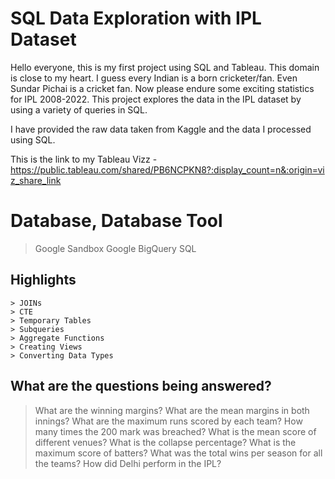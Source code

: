 # SQL Data Exploration with IPL Dataset
Hello everyone, this is my first project using SQL and Tableau. This domain is close to my heart. I guess every Indian is a born cricketer/fan. Even Sundar Pichai is a cricket fan. Now please endure some exciting statistics for IPL 2008-2022. This project explores the data in the IPL dataset by using a variety of queries in SQL.

I have provided the raw data taken from Kaggle and the data I processed using SQL. 

This is the link to my Tableau Vizz - https://public.tableau.com/shared/PB6NCPKN8?:display_count=n&:origin=viz_share_link


# Database, Database Tool
  > Google Sandbox
  > Google BigQuery
  > SQL

  ## Highlights
    > JOINs
    > CTE
    > Temporary Tables
    > Subqueries
    > Aggregate Functions
    > Creating Views
    > Converting Data Types

## What are the questions being answered?
> What are the winning margins?
> What are the mean margins in both innings?
> What are the maximum runs scored by each team?
> How many times the 200 mark was breached?
> What is the mean score of different venues?
> What is the collapse percentage?
> What is the maximum score of batters?
> What was the total wins per season for all the teams?
> How did Delhi perform in the IPL?    
